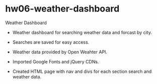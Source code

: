 # hw06-weather-dashboard
Weather Dashboard

* Weather dashboard for searching weather data and forcast by city.

* Searches are saved for easy access.

* Weather data provided by Open Weahter API. 

* Imported Google Fonts and jQuery CDNs.

* Created HTML page with nav and divs for each section search and weather data.

